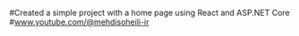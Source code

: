 #Created a simple project with a home page using React and ASP.NET Core
#www.youtube.com/@mehdisoheili-ir
